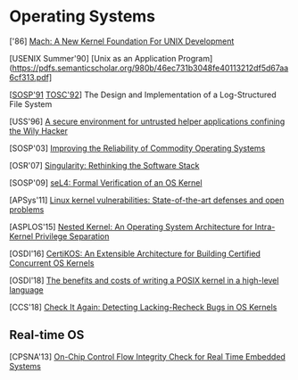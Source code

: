 # Operating Systems

['86] [Mach: A New Kernel Foundation For UNIX
Development](http://citeseerx.ist.psu.edu/viewdoc/download?doi=10.1.1.91.3964&rep=rep1&type=pdf)

[USENIX Summer'90] [Unix as an Application
Program](https://pdfs.semanticscholar.org/980b/46ec731b3048fe40113212df5d67aa6cf313.pdf]

[[SOSP'91](https://people.eecs.berkeley.edu/~brewer/cs262/LFS.pdf)
[TOSC'92](http://delivery.acm.org/10.1145/150000/146943/p26-rosenblum.pdf?ip=131.107.147.5&id=146943&acc=ACTIVE%20SERVICE&key=7777116298C9657D%2EDC6AD36C640314EC%2E6B689847FE614015%2E4D4702B0C3E38B35&__acm__=1560139377_7198165cda03785fe8763770cc6866d9)]
The Design and Implementation of a Log-Structured File
System

[USS'96] [A secure environment for untrusted helper applications confining the
Wily
Hacker](https://www.usenix.org/legacy/publications/library/proceedings/sec96/full_papers/goldberg/goldberg.pdf)

[SOSP'03] [Improving the Reliability of Commodity Operating
Systems](http://nooks.cs.washington.edu/nooks-sosp.pdf) 

[OSR'07] [Singularity: Rethinking the Software
Stack](https://www.microsoft.com/en-us/research/wp-content/uploads/2016/02/osr2007_rethinkingsoftwarestack.pdf) 

[SOSP'09] [seL4: Formal Verification of an OS
Kernel](https://www.sigops.org/s/conferences/sosp/2009/papers/klein-sosp09.pdf) 

[APSys'11] [Linux kernel vulnerabilities: State-of-the-art defenses and open 
problems](https://pdos.csail.mit.edu/papers/chen-kbugs.pdf)

[ASPLOS'15] [Nested Kernel: An Operating System Architecture for Intra-Kernel
Privilege
Separation](http://nathandautenhahn.com/downloads/publications/asplos200-dautenhahn.pdf) 

[OSDI'16] [CertiKOS: An Extensible Architecture for Building Certified
Concurrent OS
Kernels](https://www.usenix.org/system/files/conference/osdi16/osdi16-gu.pdf) 

[OSDI'18] [The benefits and costs of writing a POSIX kernel in a high-level
language](https://www.usenix.org/system/files/osdi18-cutler.pdf) 

[CCS'18] [Check It Again: Detecting Lacking-Recheck Bugs in OS
Kernels](https://www-users.cs.umn.edu/~kjlu/papers/lrsan.pdf) 


## Real-time OS

[CPSNA'13] [On-Chip Control Flow Integrity Check for Real Time Embedded
Systems](http://citeseerx.ist.psu.edu/viewdoc/download?doi=10.1.1.646.4021&rep=rep1&type=pdf)
